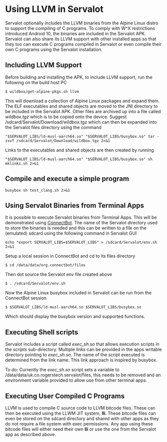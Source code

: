 Using LLVM in Servalot
======================

Servalot optionally includes the LLVM binaries from the Alpine Linux distro to support the compiling of C programs. To comply with W^X restrictions introduced Android 10, the binaries are included in the Servalot APK. Servalot can also share its LLVM support with other installed apps so that they too can execute C programs compiled in Servalot or even compile their own C programs using the Servalot installation.

Including LLVM Support
----------------------

Before building and installing the APK, to include LLVM support, run the following on the build host PC

```
$ wildbox/get-alpine-pkgs.sh llvm
```

This will download a collection of Alpine Linux packages and expand them. The ELF executables and shared objects are moved to the JNI directory to be included in the Servalot APK. Other files are archived up into a file called *wildbox.tgz* which is to be copied onto the device. Suggest /sdcard/Servalot/Download/wildbox.tgz which can then be expanded into the Servalot files directory using the command

```
"$SERVALOT_LIBS/ld-musl-aarch64.so" "$SERVALOT_LIBS/busybox.so" tar -zxvf /sdcard/Servalot/Download/wildbox.tgz 2>&1
```

Links to the executables and shared objects are then created by running

```
"$SERVALOT_LIBS/ld-musl-aarch64.so" "$SERVALOT_LIBS/busybox.so" sh mklinks.sh 2>&1
```

Compile and execute a simple program
------------------------------------

```
busybox sh test_clang.sh 2>&1
```

Using Servalot Binaries from Terminal Apps
------------------------------------------

It is possible to execute Servalot binaries from Terminal Apps. This will be demonstrated using [ConnectBot](https://connectbot.org/). The name of the Servalot directory used to store the binaries is needed and this can be written to a file on the (emulated) sdcard using the following command in Servalot GUI

```
echo "export SERVALOT_LIBS=$SERVALOT_LIBS" > /sdcard/Servalot/env.sh 2>&1
```

Setup a local session in ConnectBot and cd to its files directory

```
$ cd /data/data/org.connectbot/files
```

Then dot source the Servalot env file created above

```
$ . /sdcard/Servalot/env.sh
```

Now the Alpine Linux busybox included in Servalot can be run from the ConnectBot session

```
$ $SERVALOT_LIBS/ld-musl-aarch64.so $SERVALOT_LIBS/busybox.so
```

Which should display the busybox version and supported functions.

Executing Shell scripts
-----------------------

Servalot includes a script called *exec_sh.so* that allows execution scripts in the *scripts* sub-directory. Multiple links can be provided in the apps writable directory pointing to *exec_sh.so*. The name of the script executed is determined from the link name. This link approach is inspired by busybox.

To do: Currently the *exec_sh.so* script sets a variable to /data/data/uk.co.rogerstech.servalot/files, this needs to be removed and an environment variable provided to allow use from other terminal apps.

Executing User Compiled C Programs
----------------------------------

LLVM is used to compile C source code to LLVM bitcode files. These can then be executed using the LLWM JIT system, **lli**. These bitcode files can even be stored on the sdcard directory and shared with other apps as they do not require a file system with exec permissions. Any app using these bitcode files will either need their own **lli** or use the one from the Servalot app as described above.
